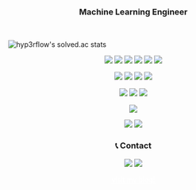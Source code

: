 <!-- ![header](header.png) -->
<!-- [![Hits](https://hits.seeyoufarm.com/api/count/incr/badge.svg?url=https%3A%2F%2Fgithub.com%2F0ArchLinux0%2F0archlinux0&count_bg=%2379C83D&title_bg=%23555555&icon=&icon_color=%23E7E7E7&title=hits&edge_flat=false)](https://hits.seeyoufarm.com) -->
<!-- <br> -->
<p align="center">
<!--   <a href="https://github.com/0ArchLinux0/0archlinux0"><img src="https://github-readme-stats.vercel.app/api?username=0archlinux0&show_icons=true&theme=tokyonight"></img></a> -->
</p>   
<h3 align="center"> Machine Learning Engineer</h3>
<br>
<!-- ![Visitor Count](https://profile-counter.glitch.me/0archlinux0/count.svg) -->

<!-- <p align ="center">Machine Learning Engineer</p> -->

![hyp3rflow's solved.ac stats](https://github-readme-solvedac.hyp3rflow.vercel.app/api/?handle=0archlinux0)
<p align="center">
<!--   <img src="https://img.shields.io/badge/ruby-%23CC342D.svg?style=plastic&logo=ruby&logoColor=white"/>
  <img src="https://img.shields.io/badge/rails-%23CC0000.svg?style=plastic&logo=ruby-on-rails&logoColor=white"/> -->
  <img src="https://img.shields.io/badge/c-%2300599C.svg?style=plastic&logo=c&logoColor=white"/>
  <img src="https://img.shields.io/badge/c++-%2300599C.svg?style=plastic&logo=c%2B%2B&logoColor=white"/>
  <img src="https://img.shields.io/badge/node.js-6DA55F?style=plastic&logo=node.js&logoColor=white"/>
  <img src="https://img.shields.io/badge/javascript-%23323330.svg?style=plastic&logo=javascript&logoColor=%23F7DF1E"/>
  <img src="https://img.shields.io/badge/express.js-%23404d59.svg?style=plastic&logo=express&logoColor=%2361DAFB"/>
<!--   <img src="https://img.shields.io/badge/dart-%230175C2.svg?style=plastic&logo=dart&logoColor=white"/> -->
<!--   <img src="https://img.shields.io/badge/Flutter-%2302569B.svg?style=plastic&logo=Flutter&logoColor=white"/> -->
  <img src="https://img.shields.io/badge/python-3670A0?style=plastic&logo=python&logoColor=ffdd54"/>
<!--   <img src="https://img.shields.io/badge/numpy-%23013243.svg?style=plastic&logo=numpy&logoColor=white"/> -->
  
</p>
<!-- <p align="center">
  <img src="https://img.shields.io/badge/Red%20Hat-EE0000?style=plastic&logo=redhat&logoColor=white"/>
  <img src="https://img.shields.io/badge/Android-3DDC84?style=plastic&logo=android&logoColor=white"/>
  <img src="https://img.shields.io/badge/VIM-%2311AB00.svg?style=plastic&logo=vim&logoColor=white"/>
  <img src="https://img.shields.io/badge/Arch%20Linux-1793D1?logo=arch-linux&logoColor=fff&style=plastic"/>
  <img src="https://img.shields.io/badge/shell_script-%23121011.svg?style=plastic&logo=gnu-bash&logoColor=white"/>
</p> -->
<p align="center">
<!--   <img src="https://img.shields.io/badge/apache-%23D42029.svg?style=plastic&logo=apache&logoColor=white"/> -->
  <img src="https://img.shields.io/badge/AWS-%23FF9900.svg?style=plastic&logo=amazon-aws&logoColor=white"/>
  <img src="https://img.shields.io/badge/Cloudflare-F38020?style=plastic&logo=Cloudflare&logoColor=white"/>
  <img src="https://img.shields.io/badge/git-%23F05033.svg?style=plastic&logo=git&logoColor=white"/>
  <img src="https://img.shields.io/badge/gitlab-%23181717.svg?style=plastic&logo=gitlab&logoColor=white"/>
</p>
<p align="center">
  <img src="https://img.shields.io/badge/vuejs-%2335495e.svg?style=plastic&logo=vuedotjs&logoColor=%234FC08D"/>
  <img src="https://img.shields.io/badge/-mocha-%238D6748?style=plastic&logo=mocha&logoColor=white"/>
  <img src="https://img.shields.io/badge/NPM-%23000000.svg?style=plastic&logo=npm&logoColor=white"/>
</p>
<p align="center">
  <img src="https://img.shields.io/badge/MongoDB-%234ea94b.svg?style=plastic&logo=mongodb&logoColor=white"/>
<!--   <img src="https://img.shields.io/badge/sqlite-%2307405e.svg?style=plastic&logo=sqlite&logoColor=white"/> -->
</p>
<p align="center">
  <img src="https://img.shields.io/badge/opencv-%23white.svg?style=plastic&logo=opencv&logoColor=white"/>
  <img src="https://img.shields.io/badge/threejs-black?style=plastic&logo=three.js&logoColor=white"/>
</p>
<h3 align ="center">📞 Contact</h3>
<p align="center">
  <a href="mailto:bluebluerize900@gmail.com"><img src="https://img.shields.io/badge/Gmail-D14836?style=plastic&logo=gmail&logoColor=white"/></a>
  <a href="https://www.linkedin.com/in/minjun-park-536ba2213/"><img src="https://img.shields.io/badge/linkedin-%230077B5.svg?style=plastic&logo=linkedin&logoColor=white"/></a><br>
</p>
<p align ="center">
  <a href="https://0archlinux0.github.io/" style="color:white;">visit my blog!</a>
  <br><br>
<!--   <a href="https://github.com/0ArchLinux0/0archlinux0"> -->
<!--     <img src="https://github-readme-stats.vercel.app/api/top-langs/?username=0archlinux0"></img> -->
<!--    </a> -->
<!--   [![Top Langs]()](https://github.com/anuraghazra/github-readme-stats) -->
  <br>
</p>

<!-- [![MINJUN's GitHub stats](https://github-readme-stats.vercel.app/api?username=0archlinux0)](https://github.com/0ArchLinux0/0archlinux0) -->

<!-- <a href="https://github.com/0ArchLinux0/0archlinux0"><img src="https://github-readme-stats.vercel.app/api?username=0archlinux0"></img></a> -->


